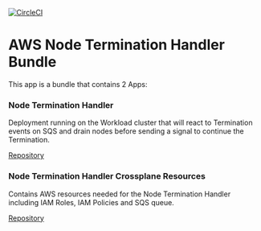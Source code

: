 [![CircleCI](https://dl.circleci.com/status-badge/img/gh/giantswarm/aws-nth-bundle/tree/main.svg?style=svg)](https://dl.circleci.com/status-badge/redirect/gh/giantswarm/aws-nth-bundle/tree/main)

# AWS Node Termination Handler Bundle

This app is a bundle that contains 2 Apps:

### Node Termination Handler
Deployment running on the Workload cluster that will react to Termination events on SQS and drain nodes before sending a signal to continue the Termination.

[Repository](https://github.com/giantswarm/aws-node-termination-handler-app)

### Node Termination Handler Crossplane Resources
Contains AWS resources needed for the Node Termination Handler including IAM Roles, IAM Policies and SQS queue.

[Repository](https://github.com/giantswarm/aws-nth-crossplane-resources)

